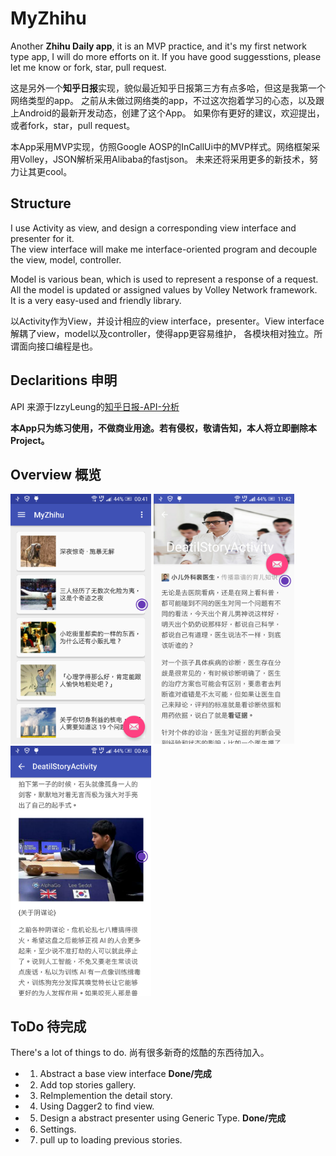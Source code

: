 # MyZhihu
Another **Zhihu Daily app**, it is an MVP practice, and it's my first network type app, 
I will do more efforts on it. If you have good suggesstions, please let me know or fork, star, pull request.      

这是另外一个**知乎日报**实现，貌似最近知乎日报第三方有点多哈，但这是我第一个网络类型的app。
之前从未做过网络类的app，不过这次抱着学习的心态，以及跟上Android的最新开发动态，创建了这个App。
如果你有更好的建议，欢迎提出，或者fork，star，pull request。

本App采用MVP实现，仿照Google AOSP的InCallUi中的MVP样式。网络框架采用Volley，JSON解析采用Alibaba的fastjson。
未来还将采用更多的新技术，努力让其更cool。

## Structure

I use Activity as view, and design a corresponding view interface and presenter for it.  
The view interface will make me interface-oriented program and decouple the view, model, controller.  

Model is various bean, which is used to represent a response of a request.  
All the model is updated or assigned values by Volley Network framework.  
It is a very easy-used and friendly library.  

以Activity作为View，并设计相应的view interface，presenter。View interface解耦了view，model以及controller，使得app更容易维护，
各模块相对独立。所谓面向接口编程是也。

## Declaritions 申明
API 来源于IzzyLeung的[知乎日报-API-分析](https://github.com/izzyleung/ZhihuDailyPurify/wiki/%E7%9F%A5%E4%B9%8E%E6%97%A5%E6%8A%A5-API-%E5%88%86%E6%9E%90)

**本App只为练习使用，不做商业用途。若有侵权，敬请告知，本人将立即删除本Project。**

## Overview 概览

<img src="https://github.com/KylinGu/MyZhihu/blob/master/screenshot/device-2016-03-14-004150.png" alt="GitHub" title="Index" height="400"/>
<img src="https://github.com/KylinGu/MyZhihu/blob/master/screenshot/device-2016-03-16-114236.png" alt="GitHub" title="DetailStory" height="400"/>
<img src="https://github.com/KylinGu/MyZhihu/blob/master/screenshot/device-2016-03-14-004633.png" alt="GitHub" title="DetailStory" height="400"/>

## ToDo 待完成
There's a lot of things to do. 尚有很多新奇的炫酷的东西待加入。
- 1. Abstract a base view interface **Done/完成**

- 2. Add top stories gallery. 

- 3. ReImplemention the detail story. 

- 4. Using Dagger2 to find view.

- 5. Design a abstract presenter using Generic Type.  **Done/完成**

- 6. Settings.

- 7. pull up to loading previous stories.


